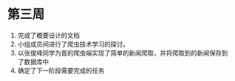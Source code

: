 # 第三周

1. 完成了概要设计的文档
2. 小组成员间进行了爬虫技术学习的探讨。
3. 以张俊峰同学为首的爬虫端实现了简单的新闻爬取，并将爬取到的新闻保存到了数据库中
4. 确定了下一阶段需要完成的任务